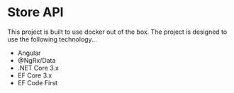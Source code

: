 # Store API

This project is built to use docker out of the box. The project is designed to use the following technology...

- Angular
- @NgRx/Data
- .NET Core 3.x
- EF Core 3.x
- EF Code First
